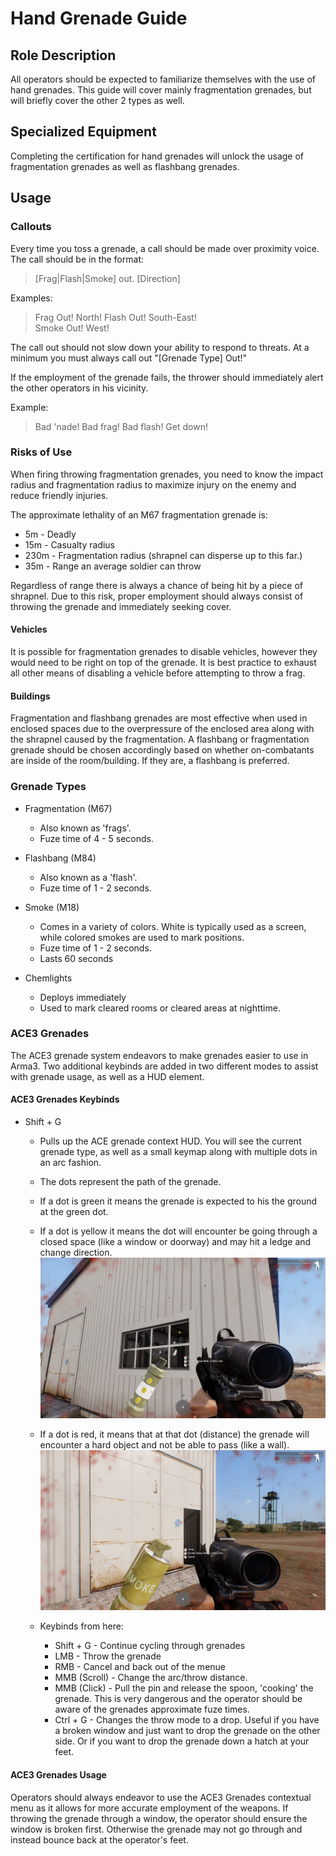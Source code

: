 # Hand Grenade Guide

## Role Description

All operators should be expected to familiarize themselves with the use of hand grenades. This guide will cover mainly fragmentation grenades, but will briefly cover the other 2 types as well.

## Specialized Equipment

Completing the certification for hand grenades will unlock the usage of fragmentation grenades as well as flashbang grenades.

## Usage

### Callouts

Every time you toss a grenade, a call should be made over proximity voice. The call should be in the format:

> [Frag|Flash|Smoke] out. [Direction]

Examples:

> Frag Out! North!
> Flash Out! South-East!  
> Smoke Out! West! 

The call out should not slow down your ability to respond to threats. At a minimum you must always call out "[Grenade Type] Out!"

If the employment of the grenade fails, the thrower should immediately alert the other operators in his vicinity.

Example:

> Bad 'nade!
> Bad frag! 
> Bad flash! Get down! 

### Risks of Use

When firing throwing fragmentation grenades, you need to know the impact radius and fragmentation 
radius to maximize injury on the enemy and reduce friendly injuries.

The approximate lethality of an M67 fragmentation grenade is:

- 5m - Deadly
- 15m - Casualty radius
- 230m - Fragmentation radius (shrapnel can disperse up to this far.)
- 35m - Range an average soldier can throw

Regardless of range there is always a chance of being hit by a piece of shrapnel. 
Due to this risk, proper employment should always consist of throwing the grenade and immediately seeking cover.

#### Vehicles

It is possible for fragmentation grenades to disable vehicles, however they would need to be right on top of the grenade. 
It is best practice to exhaust all other means of disabling a vehicle before attempting to throw a frag.

#### Buildings 

Fragmentation and flashbang grenades are most effective when used in enclosed spaces due to the overpressure of the enclosed area 
along with the shrapnel caused by the fragmentation. A flashbang or fragmentation grenade should be chosen accordingly based on whether
on-combatants are inside of the room/building. If they are, a flashbang is preferred.

### Grenade Types

- Fragmentation (M67) 
    - Also known as 'frags'. 
    - Fuze time of 4 - 5 seconds.

- Flashbang (M84)
    - Also known as a 'flash'. 
    - Fuze time of 1 - 2 seconds.

- Smoke (M18)
    - Comes in a variety of colors. White is typically used as a screen, while colored smokes are used to mark positions.
    - Fuze time of 1 - 2 seconds.
    - Lasts 60 seconds

- Chemlights
    - Deploys immediately 
    - Used to mark cleared rooms or cleared areas at nighttime. 

### ACE3 Grenades 

The ACE3 grenade system endeavors to make grenades easier to use in Arma3. 
Two additional keybinds are added in two different modes to assist with grenade usage, as well as a HUD element.

#### ACE3 Grenades Keybinds

- Shift + G
    - Pulls up the ACE grenade context HUD. You will see the current grenade type, as well as a small keymap along with multiple dots in an arc fashion.
    - The dots represent the path of the grenade.
    - If a dot is green it means the grenade is expected to his the ground at the green dot.
    - If a dot is yellow it means the dot will encounter be going through a closed space (like a window or doorway) and may hit a ledge and change direction.
   ![Good grenade](grenadeImages/goodNadeWindow.jpg) 
    - If a dot is red, it means that at that dot (distance) the grenade will encounter a hard object and not be able to pass (like a wall).
   ![Bad Nade](grenadeImages/badNade.jpg) 

    - Keybinds from here:
        - Shift + G - Continue cycling through grenades 
        - LMB - Throw the grenade 
        - RMB - Cancel and back out of the menue 
        - MMB (Scroll) - Change the arc/throw distance. 
        - MMB (Click) - Pull the pin and release the spoon, 'cooking' the grenade. This is very dangerous and the operator should be aware of the grenades approximate fuze times.
        - Ctrl + G - Changes the throw mode to a drop. Useful if you have a broken window and just want to drop the grenade on the other side. Or if you want to drop the grenade down a hatch at your feet. 

#### ACE3 Grenades Usage 

Operators should always endeavor to use the ACE3 Grenades contextual menu as it allows for more accurate employment of the weapons.
If throwing the grenade through a window, the operator should ensure the window is broken first. Otherwise the grenade may not go through and instead bounce back at the operator's feet. 

